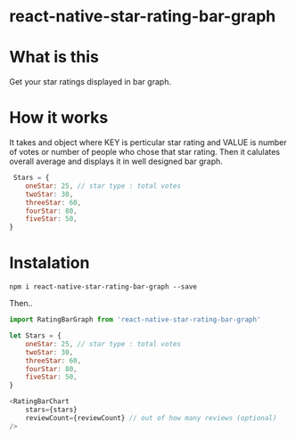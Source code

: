 # react-native-star-rating-bar-graph

# What is this

Get your star ratings displayed in bar graph.

# How it works

It takes and object where KEY is perticular star rating and VALUE is number of votes or number of people who chose that star rating. Then it calulates overall average and displays it in well designed bar graph.

```javascript
 Stars = {
    oneStar: 25, // star type : total votes
    twoStar: 30,
    threeStar: 60,
    fourStar: 80,
    fiveStar: 50,
}
```


# Instalation

`npm i react-native-star-rating-bar-graph --save`

Then..

```javascript
import RatingBarGraph from 'react-native-star-rating-bar-graph'

let Stars = {
    oneStar: 25, // star type : total votes
    twoStar: 30,
    threeStar: 60,
    fourStar: 80,
    fiveStar: 50,
}

<RatingBarChart
    stars={stars}
    reviewCount={reviewCount} // out of how many reviews (optional)
/>

```
